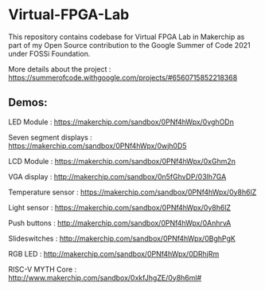 # Virtual-FPGA-Lab
This repository contains codebase for Virtual FPGA Lab in Makerchip as part of my Open Source contribution to the Google Summer of Code 2021 under FOSSi Foundation. 

More details about the project : https://summerofcode.withgoogle.com/projects/#6560715852218368

## Demos:
LED Module : https://makerchip.com/sandbox/0PNf4hWpx/0vghODn


Seven segment displays : https://makerchip.com/sandbox/0PNf4hWpx/0wjh0D5


LCD Module : https://makerchip.com/sandbox/0PNf4hWpx/0xGhm2n


VGA display : http://makerchip.com/sandbox/0n5fGhvDP/03lh7GA


Temperature sensor : https://makerchip.com/sandbox/0PNf4hWpx/0y8h6lZ


Light sensor : https://makerchip.com/sandbox/0PNf4hWpx/0y8h6lZ


Push buttons : http://makerchip.com/sandbox/0PNf4hWpx/0AnhrvA


Slideswitches : http://makerchip.com/sandbox/0PNf4hWpx/0BghPgK


RGB LED : http://makerchip.com/sandbox/0PNf4hWpx/0DRhjRm


RISC-V MYTH Core : http://www.makerchip.com/sandbox/0xkfJhgZE/0y8h6ml#